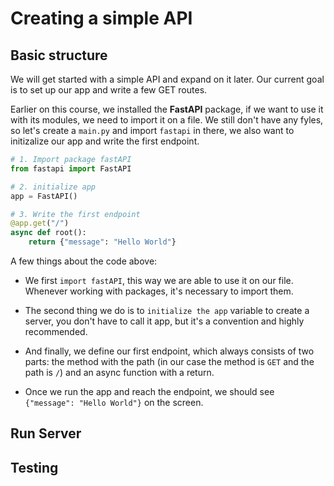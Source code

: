 # Creating a simple API

## Basic structure

We will get started with a simple API and expand on it later. Our current goal is to set up our app and write a few GET routes.

Earlier on this course, we installed the **FastAPI** package, if we want to use it with its modules, we need to import it on a file. We still don't have any fyles, so let's create a `main.py` and import `fastapi` in there, we also want to initizalize our app and write the first endpoint.

```py
# 1. Import package fastAPI
from fastapi import FastAPI

# 2. initialize app
app = FastAPI()

# 3. Write the first endpoint
@app.get("/")
async def root():
    return {"message": "Hello World"}
```

A few things about the code above:

- We first `import fastAPI`, this way we are able to use it on our file. Whenever working with packages, it's necessary to import them.

- The second thing we do is to `initialize the app` variable to create a server, you don't have to call it app, but it's a convention and highly recommended.

- And finally, we define our first endpoint, which always consists of two parts: the method with the path (in our case the method is `GET` and the path is `/`) and an async function with a return.

- Once we run the app and reach the endpoint, we should see `{"message": "Hello World"}` on the screen.

## Run Server

<!-- uvicorn main:app --reload -->

## Testing

<!-- http://127.0.0.1:8000/ -->

